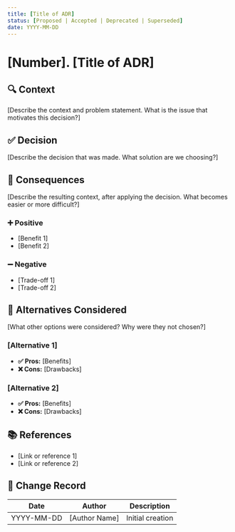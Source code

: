 ```yaml
---
title: [Title of ADR]
status: [Proposed | Accepted | Deprecated | Superseded]
date: YYYY-MM-DD
---
```


# [Number]. [Title of ADR]

## 🔍 Context

[Describe the context and problem statement. What is the issue that motivates this decision?]

## ✅ Decision

[Describe the decision that was made. What solution are we choosing?]

## 🎯 Consequences

[Describe the resulting context, after applying the decision. What becomes easier or more difficult?]

### ➕ Positive

- [Benefit 1]
- [Benefit 2]

### ➖ Negative

- [Trade-off 1]
- [Trade-off 2]

## 🔄 Alternatives Considered

[What other options were considered? Why were they not chosen?]

### [Alternative 1]

- **✅ Pros:** [Benefits]
- **❌ Cons:** [Drawbacks]

### [Alternative 2]

- **✅ Pros:** [Benefits]
- **❌ Cons:** [Drawbacks]

## 📚 References

- [Link or reference 1]
- [Link or reference 2]

## 📝 Change Record

| Date       | Author        | Description      |
| ---------- | ------------- | ---------------- |
| YYYY-MM-DD | [Author Name] | Initial creation |
